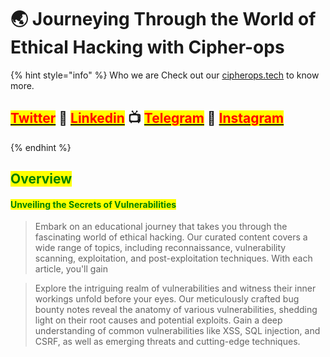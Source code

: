 # 🌏 Journeying Through the World of Ethical Hacking with Cipher-ops

{% hint style="info" %}
Who we are Check out our [cipherops.tech](https://cipherops.tech/) to know more.

## &#x20;[<mark style="color:red;">Twitter</mark>](https://twitter.com/Cipher0ps\_tech?t=MlqumIay8I49eWwhjgrotg\&s=09) :link: [<mark style="color:red;">Linkedin</mark>](https://www.linkedin.com/company/cipherops/) :tv: [<mark style="color:red;">Telegram</mark>](https://t.me/cipherops\_tech) :tada: [<mark style="color:red;">Instagram</mark>](https://instagram.com/cipherops\_tech?igshid=MzNlNGNkZWQ4Mg==)
{% endhint %}

## <mark style="color:green;">Overview</mark>

#### <mark style="color:green;">Unveiling the Secrets of Vulnerabilities</mark>

> Embark on an educational journey that takes you through the fascinating world of ethical hacking. Our curated content covers a wide range of topics, including reconnaissance, vulnerability scanning, exploitation, and post-exploitation techniques. With each article, you'll gain

> Explore the intriguing realm of vulnerabilities and witness their inner workings unfold before your eyes. Our meticulously crafted bug bounty notes reveal the anatomy of various vulnerabilities, shedding light on their root causes and potential exploits. Gain a deep understanding of common vulnerabilities like XSS, SQL injection, and CSRF, as well as emerging threats and cutting-edge techniques.

